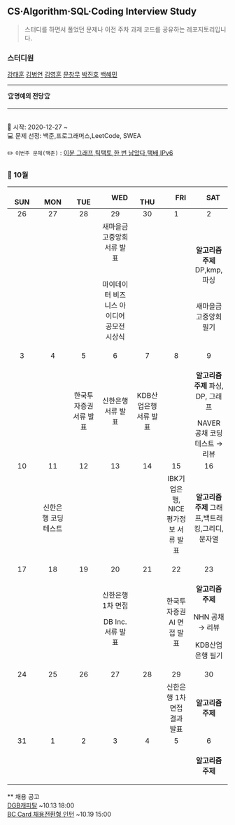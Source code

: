 ## CS·Algorithm·SQL·Coding Interview Study
<blockquote>스터디를 하면서 풀었던 문제나 이전 주차 과제 코드를 공유하는 레포지토리입니다.</blockquote>

### 스터디원

[강태훈]() [김병연](https://github.com/whyWhale) [김영훈](https://github.com/kim0hoon) [문창무](https://github.com/ChangmooMoon) [박진호](https://github.com/zinozino1) [백혜민](https://github.com/HyeminBaek)

<hr>
🏆<b>명예의 전당</b>🏆

<hr>

<br> 📌 시작: 2020-12-27 ~
<br> 💻 문제 선정: 백준,프로그래머스,LeetCode, SWEA

✏️ `이번주 문제(백준)` : [이분 그래프](https://www.acmicpc.net/problem/1707),[틱택토](https://www.acmicpc.net/problem/7682),[한 번 남았다](https://www.acmicpc.net/problem/13317),[택배](https://www.acmicpc.net/problem/8980),[IPv6](https://www.acmicpc.net/problem/16197)

<h3> 📅 10월 </h3>


|　  SUN　  |　  MON　  |　  TUE　  |　  WED　  |　  THU　  |　  FRI　  |　  SAT　  |
|:---:|:---:|:---:|:---:|:---:|:---:|:---:|
|   26   |   27   |   28   |   29   |   30   |   1   |   2   |
||||새마을금고중앙회 서류 발표<p><br>마이데이터 비즈니스 아이디어 공모전 시상식</p>|||<p><b>알고리즘 주제</b> DP,kmp,파싱</p><br>새마을금고중앙회 필기|
|   3   |   4   |   5   |   6   |   7   |   8   |   9   |
|||한국투자증권 서류 발표|신한은행 서류 발표|KDB산업은행 서류 발표||<p><b>알고리즘 주제</b> 파싱, DP, 그래프</p>NAVER 공채 코딩테스트 → 리뷰|
|   10   |   11   |   12   |   13   |   14   |   15   |   16   |
||신한은행 코딩테스트||||IBK기업은행, NICE평가정보 서류 발표</p>|<p><b>알고리즘 주제</b> 그래프,백트래킹,그리디,문자열</p>|
|   17   |   18   |   19   |   20   |   21   |   22   |   23   |
|    |||신한은행 1차 면접<p>DB Inc. 서류 발표</p>||한국투자증권 AI 면접 발표|<p><b>알고리즘 주제</b> </p>NHN 공채 → 리뷰<p>KDB산업은행 필기</p>|
|   24   |   25   |   26   |   27   |   28   |   29   |   30   |
||||||신한은행 1차 면접 결과 발표|<p><b>알고리즘 주제</b></p>|
|   31   |   1   |   2   |   3   |   4   |   5   |   6   |
|||||||<p><b>알고리즘 주제</b></p>|



** 채용 공고
<br>[DGB캐피탈](https://dgbcapital.saramin.co.kr/service/dgbcapital/2218/applicant/apply/recruit_default.asp) ~10.13 18:00
<br>[BC Card 채용전환형 인턴](https://www.bccard.com/card/html/company/kr/recruit/recruit/announce/1208102_36777.jsp) ~10.19 15:00
